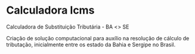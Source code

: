 # Calculadora Icms
 Calculadora de Substituição Tributária - BA <> SE

 Criação de solução computacional para auxílio na resolução de cálculo de tributação, inicialmente entre os estado da Bahia e Sergipe no Brasil.